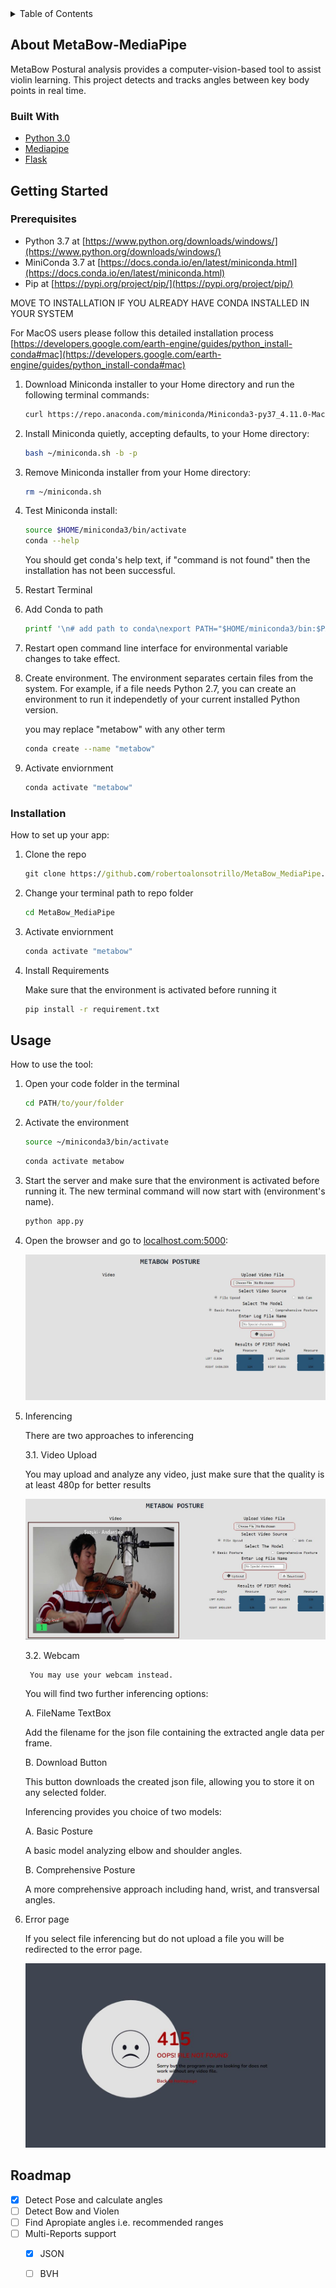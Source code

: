 <!-- TABLE OF CONTENTS -->
<details>
  <summary>Table of Contents</summary>
  <ol>
    <li>
      <a href="#about-the-project">About The Project</a>
      <ul>
        <li><a href="#built-with">Built With</a></li>
      </ul>
    </li>
    <li>
      <a href="#getting-started">Getting Started</a>
      <ul>
        <li><a href="#prerequisites">Prerequisites</a></li>
        <li><a href="#installation">Installation</a></li>
      </ul>
    </li>
    <li><a href="#usage">Usage</a></li>
    <li><a href="#roadmap">Roadmap</a></li>
  </ol>
</details>



<!-- ABOUT THE PROJECT -->
## About MetaBow-MediaPipe

MetaBow Postural analysis provides a computer-vision-based tool to assist violin learning. This project detects and tracks angles between key body points in real time. 


### Built With

* [Python 3.0](https://docs.python.org/3.0/)
* [Mediapipe](https://google.github.io/mediapipe/)
* [Flask](https://flask.palletsprojects.com/en/2.1.x/)


<!-- GETTING STARTED -->
## Getting Started

### Prerequisites

* Python 3.7 at [https://www.python.org/downloads/windows/](https://www.python.org/downloads/windows/)
* MiniConda 3.7 at [https://docs.conda.io/en/latest/miniconda.html](https://docs.conda.io/en/latest/miniconda.html)
* Pip at [https://pypi.org/project/pip/](https://pypi.org/project/pip/)

MOVE TO INSTALLATION IF YOU ALREADY HAVE CONDA INSTALLED IN YOUR SYSTEM

For MacOS users please follow this detailed installation process [https://developers.google.com/earth-engine/guides/python_install-conda#mac](https://developers.google.com/earth-engine/guides/python_install-conda#mac)

1. Download Miniconda installer to your Home directory and run the following terminal commands:
   ```sh
   curl https://repo.anaconda.com/miniconda/Miniconda3-py37_4.11.0-MacOSX-x86_64.sh -o ~/miniconda.sh
   ```
2. Install Miniconda quietly, accepting defaults, to your Home directory:
   ```sh
   bash ~/miniconda.sh -b -p
   ```
3. Remove Miniconda installer from your Home directory:
   ```sh
   rm ~/miniconda.sh
   ```
4. Test Miniconda install:
   ```sh
   source $HOME/miniconda3/bin/activate
   conda --help
   ```
   You should get conda's help text, if "command is not found" then the installation has not been successful. 
   
5. Restart Terminal

6. Add Conda to path
   ```sh
   printf '\n# add path to conda\nexport PATH="$HOME/miniconda3/bin:$PATH"\n' >> ~/.bashrc
   ```
7. Restart open command line interface for environmental variable changes to take effect.

8. Create environment. The environment separates certain files from the system. For example, if a file needs Python 2.7, you can create an environment to run it independetly of your current installed Python version. 
   
   you may replace "metabow" with any other term
   
   ```sh
   conda create --name "metabow"
   ```
9. Activate enviornment
   
   ```sh
   conda activate "metabow"
   ``` 
 
### Installation

How to set up your app:

1. Clone the repo

   ```cmd
   git clone https://github.com/robertoalonsotrillo/MetaBow_MediaPipe.git
   ```
2. Change your terminal path to repo folder

   ```cmd
   cd MetaBow_MediaPipe
   ```
4. Activate enviornment

   ```sh
   conda activate "metabow"
   ```
5. Install Requirements

   Make sure that the environment is activated before running it
   ```cmd
   pip install -r requirement.txt
   ```

<!-- USAGE EXAMPLES -->
## Usage

How to use the tool: 

1. Open your code folder in the terminal
   ```cmd
   cd PATH/to/your/folder
   ```

2. Activate the environment
   ```sh
   source ~/miniconda3/bin/activate
   ```
   
   ```sh
   conda activate metabow
   ```
3. Start the server and make sure that the environment is activated before running it. The new terminal command will now start with (environment's name).
   
   ```sh
   python app.py
   ```
4. Open the browser and go to [localhost.com:5000](http://localhost.com:5000):
   
   ![HomePage](https://github.com/robertoalonsotrillo/MetaBow_MediaPipe/blob/main/github_readme_images/HomePage.JPG?raw=true)
   
4. Inferencing 
   
   There are two approaches to inferencing
   
   3.1. Video Upload
   
   You may upload and analyze any video, just make sure that the quality is at least 480p for better results 
        
   ![Inferencing](https://github.com/robertoalonsotrillo/MetaBow_MediaPipe/blob/main/github_readme_images/inferencing.JPG?raw=true)
        
   3.2. Webcam
   
        You may use your webcam instead.
   
   You will find two further inferencing options:
   
   A.   FileName TextBox
   
   Add the filename for the json file containing the extracted angle data per frame.
        
   B.   Download Button
   
   This button downloads the created json file, allowing you to store it on any selected folder. 
        
   Inferencing provides you choice of two models:
   
   A.   Basic Posture
   
   A basic model analyzing elbow and shoulder angles.
   
   B.   Comprehensive Posture
   
   A more comprehensive approach including hand, wrist, and transversal angles. 
   
5. Error page

   If you select file inferencing but do not upload a file you will be redirected to the error page. 
   
   ![ERROR](https://github.com/robertoalonsotrillo/MetaBow_MediaPipe/blob/main/github_readme_images/error.JPG?raw=true)
   
        
<!-- ROADMAP -->
## Roadmap

- [x] Detect Pose and calculate angles
- [ ] Detect Bow and Violen
- [ ] Find Apropiate angles i.e. recommended ranges
- [ ] Multi-Reports support
    - [x] JSON
    - [ ] BVH



